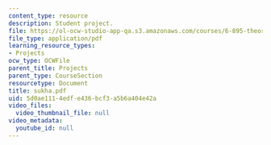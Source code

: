 ```yaml
---
content_type: resource
description: Student project.
file: https://ol-ocw-studio-app-qa.s3.amazonaws.com/courses/6-895-theory-of-parallel-systems-sma-5509-fall-2003/5d0ae1114edfe436bcf3a5b6a404e42a_sukha.pdf
file_type: application/pdf
learning_resource_types:
- Projects
ocw_type: OCWFile
parent_title: Projects
parent_type: CourseSection
resourcetype: Document
title: sukha.pdf
uid: 5d0ae111-4edf-e436-bcf3-a5b6a404e42a
video_files:
  video_thumbnail_file: null
video_metadata:
  youtube_id: null
---
```


